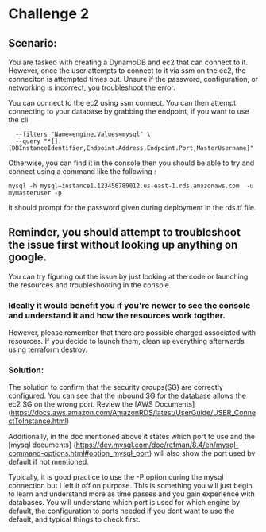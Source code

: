 # Challenge 2

## Scenario:

You are tasked with creating a DynamoDB and ec2 that can connect to it. However, once the user attempts to connect to it via ssm on the ec2, the conneciton is attempted times out. Unsure if the password, configuration, or networking is incorrect, you troubleshoot the error.

You can connect to the ec2 using ssm connect. You can then attempt connecting to your database by grabbing the endpoint, if you want to use the cli 

``` aws rds describe-db-instances \
  --filters "Name=engine,Values=mysql" \
  --query "*[].[DBInstanceIdentifier,Endpoint.Address,Endpoint.Port,MasterUsername]" 
```

Otherwise, you can find it in the console,then you should be able to try and connect using a command like the following :

``` mysql -h mysql–instance1.123456789012.us-east-1.rds.amazonaws.com  -u mymasteruser -p ```

It should prompt for the password given during deployment in the rds.tf file. 

## Reminder, you should attempt to troubleshoot the issue first without looking up anything on google. 

You can try figuring out the issue by just looking at the code or launching the resources and troubleshooting in the console. 

### Ideally it would benefit you if you're newer to see the console and understand it and how the resources work togther.

 However, please remember that there are possible charged associated with resources. If you decide to launch them, clean up everything afterwards using terraform destroy. 


### Solution:

The solution to confirm that the security groups(SG) are correctly configured. You can see that the inbound SG for the database allows the ec2 SG on the wrong port. Review the [AWS Documents] (https://docs.aws.amazon.com/AmazonRDS/latest/UserGuide/USER_ConnectToInstance.html) 

Additionally, in the doc mentioned above it states which port to use and the [mysql documents] (https://dev.mysql.com/doc/refman/8.4/en/mysql-command-options.html#option_mysql_port) will also show the port used by default if not mentioned. 

Typically, it is good practice to use the -P option during the mysql connection but I left it off on purpose. This is something you will just begin to learn and understand more as time passes and you gain experience with databases. You will understand which port is used for which engine by default, the configuration to ports needed if you dont want to use the default, and typical things to check first. 